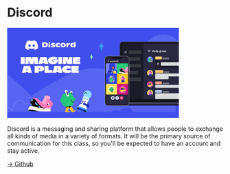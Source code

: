 # Discord

<img src = "image-1.png" width = "400px" />

Discord is a messaging and sharing platform that allows people to exchange all kinds of media in a variety of formats. It will be the primary source of communication for this class, so you'll be expected to have an account and stay active.



[-> Github](/about-100/05_github.md)